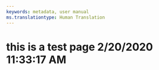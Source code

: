 ```yaml
---
keywords: metadata, user manual
ms.translationtype: Human Translation
---
```

# this is a test page 2/20/2020 11:33:17 AM